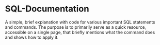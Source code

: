 # SQL-Documentation

A simple, brief explanation with code for various important SQL statements and commands. The purpose is to primarily serve as a quick resource, 
accessible on a single page, that briefly mentions what the command does and shows how to apply it.
